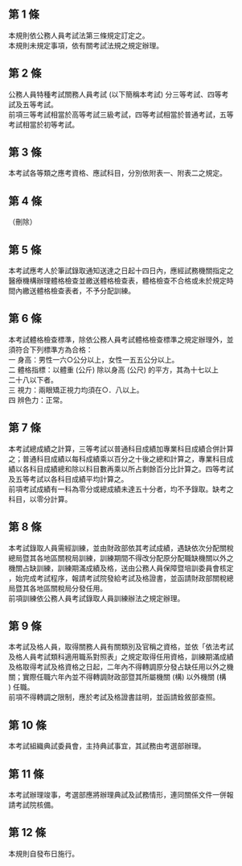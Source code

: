 第 1 條
-------
本規則依公務人員考試法第三條規定訂定之。  
本規則未規定事項，依有關考試法規之規定辦理。

第 2 條
-------
公務人員特種考試關務人員考試 (以下簡稱本考試) 分三等考試、四等考  
試及五等考試。  
前項三等考試相當於高等考試三級考試，四等考試相當於普通考試，五等  
考試相當於初等考試。

第 3 條
-------
本考試各等類之應考資格、應試科目，分別依附表一、附表二之規定。

第 4 條
-------
（刪除）

第 5 條
-------
本考試應考人於筆試錄取通知送達之日起十四日內，應經試務機關指定之  
醫療機構辦理體格檢查並繳送體格檢查表，體格檢查不合格或未於規定時  
間內繳送體格檢查表者，不予分配訓練。

第 6 條
-------
本考試體格檢查標準，除依公務人員考試體格檢查標準之規定辦理外，並  
須符合下列標準方為合格：  
一  身高：男性一六○公分以上，女性一五五公分以上。  
二  體格指標：以體重 (公斤) 除以身高 (公尺) 的平方，其為十七以上  
    二十八以下者。  
三  視力：兩眼矯正視力均須在○．八以上。  
四  辨色力：正常。

第 7 條
-------
本考試總成績之計算，三等考試以普通科目成績加專業科目成績合併計算  
之；普通科目成績以每科成績乘以百分之十後之總和計算之，專業科目成  
績以各科目成績總和除以科目數再乘以所占剩餘百分比計算之。四等考試  
及五等考試以各科目成績平均計算之。  
前項考試成績有一科為零分或總成績未達五十分者，均不予錄取。缺考之  
科目，以零分計算。

第 8 條
-------
本考試錄取人員需經訓練，並由財政部依其考試成績，遇缺依次分配關稅  
總局暨其各地區關稅局訓練，訓練期間不得改分配原分配職缺機關以外之  
機關占缺訓練，訓練期滿成績及格，送由公務人員保障暨培訓委員會核定  
，始完成考試程序，報請考試院發給考試及格證書，並函請財政部關稅總  
局暨其各地區關稅局分發任用。  
前項訓練依公務人員考試錄取人員訓練辦法之規定辦理。

第 9 條
-------
本考試及格人員，取得關務人員有關類別及官稱之資格，並依「依法考試  
及格人員考試類科適用職系對照表」之規定取得任用資格，訓練期滿成績  
及格取得考試及格資格之日起，二年內不得轉調原分發占缺任用以外之機  
關；實際任職六年內並不得轉調財政部暨其所屬機關 (構) 以外機關 (構  
) 任職。  
前項不得轉調之限制，應於考試及格證書註明，並函請銓敘部查照。

第 10 條
--------
本考試組織典試委員會，主持典試事宜，其試務由考選部辦理。

第 11 條
--------
本考試辦理竣事，考選部應將辦理典試及試務情形，連同關係文件一併報  
請考試院核備。

第 12 條
--------
本規則自發布日施行。

